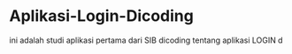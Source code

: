 # Aplikasi-Login-Dicoding
ini adalah studi aplikasi pertama dari SIB dicoding tentang aplikasi LOGIN
d

